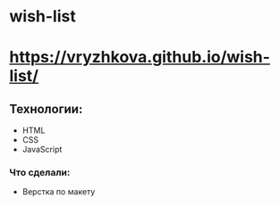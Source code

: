 # wish-list

# https://vryzhkova.github.io/wish-list/

## Технологии:

- HTML
- CSS
- JavaScript

### Что сделали:

- Верстка по макету
